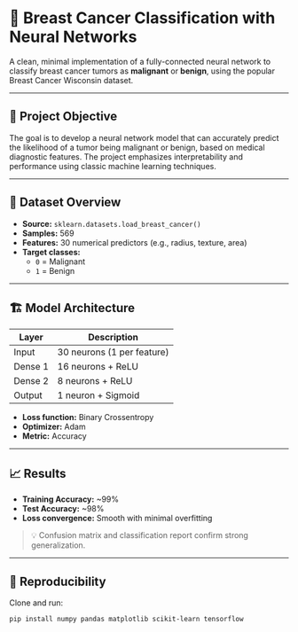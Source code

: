 # 🧠 Breast Cancer Classification with Neural Networks

A clean, minimal implementation of a fully-connected neural network to classify breast cancer tumors as **malignant** or **benign**, using the popular Breast Cancer Wisconsin dataset.

---

## 📌 Project Objective

The goal is to develop a neural network model that can accurately predict the likelihood of a tumor being malignant or benign, based on medical diagnostic features. The project emphasizes interpretability and performance using classic machine learning techniques.

---

## 🔬 Dataset Overview

- **Source:** `sklearn.datasets.load_breast_cancer()`
- **Samples:** 569
- **Features:** 30 numerical predictors (e.g., radius, texture, area)
- **Target classes:** 
  - `0` = Malignant
  - `1` = Benign

---

## 🏗️ Model Architecture

| Layer         | Description              |
|---------------|--------------------------|
| Input         | 30 neurons (1 per feature) |
| Dense 1       | 16 neurons + ReLU        |
| Dense 2       | 8 neurons + ReLU         |
| Output        | 1 neuron + Sigmoid       |

- **Loss function:** Binary Crossentropy  
- **Optimizer:** Adam  
- **Metric:** Accuracy  

---

## 📈 Results

- **Training Accuracy:** ~99%
- **Test Accuracy:** ~98%
- **Loss convergence:** Smooth with minimal overfitting

> 💡 Confusion matrix and classification report confirm strong generalization.

---

## 🧪 Reproducibility

Clone and run:

```bash
pip install numpy pandas matplotlib scikit-learn tensorflow
